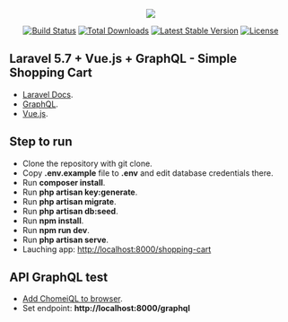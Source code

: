 <p align="center"><img src="https://laravel.com/assets/img/components/logo-laravel.svg"></p>

<p align="center">
<a href="https://travis-ci.org/laravel/framework"><img src="https://travis-ci.org/laravel/framework.svg" alt="Build Status"></a>
<a href="https://packagist.org/packages/laravel/framework"><img src="https://poser.pugx.org/laravel/framework/d/total.svg" alt="Total Downloads"></a>
<a href="https://packagist.org/packages/laravel/framework"><img src="https://poser.pugx.org/laravel/framework/v/stable.svg" alt="Latest Stable Version"></a>
<a href="https://packagist.org/packages/laravel/framework"><img src="https://poser.pugx.org/laravel/framework/license.svg" alt="License"></a>
</p>

## Laravel 5.7 + Vue.js + GraphQL - Simple Shopping Cart

- [Laravel Docs](https://laravel.com/docs/5.7).
- [GraphQL](https://graphql.org/).
- [Vue.js](https://vuejs.org/v2/guide/).

## Step to run

- Clone the repository with git clone.
- Copy **.env.example** file to **.env** and edit database credentials there.
- Run **composer install**.
- Run **php artisan key:generate**.
- Run **php artisan migrate**.
- Run **php artisan db:seed**.
- Run **npm install**.
- Run **npm run dev**.
- Run **php artisan serve**.
- Lauching app: [http://localhost:8000/shopping-cart](http://localhost:8000/shopping-cart)

## API GraphQL test

- [Add ChomeiQL to browser](https://chrome.google.com/webstore/detail/chromeiql/fkkiamalmpiidkljmicmjfbieiclmeij).
- Set endpoint: **http://localhost:8000/graphql**
